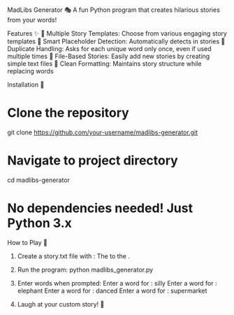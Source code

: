 MadLibs Generator 🎭
A fun Python program that creates hilarious stories from your words!

Features ✨
📖 Multiple Story Templates: Choose from various engaging story templates
🎯 Smart Placeholder Detection: Automatically detects <placeholders> in stories
🔄 Duplicate Handling: Asks for each unique word only once, even if used multiple times
📁 File-Based Stories: Easily add new stories by creating simple text files
🎨 Clean Formatting: Maintains story structure while replacing words

Installation 🐍
# Clone the repository
git clone https://github.com/your-username/madlibs-generator.git
# Navigate to project directory
cd madlibs-generator
# No dependencies needed! Just Python 3.x

How to Play 🚀
1. Create a story.txt file with <placeholders>:
The <adjective> <noun> <verb> to the <place>.

2. Run the program:
python madlibs_generator.py

3. Enter words when prompted:
Enter a word for <adjective>: silly
Enter a word for <noun>: elephant
Enter a word for <verb>: danced
Enter a word for <place>: supermarket

4. Laugh at your custom story! 🎉
